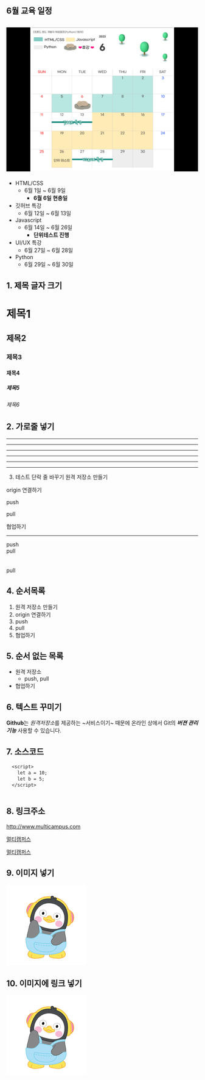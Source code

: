 ## 6월 교육 일정
![curriculum](curriculum.png)
-----------------------------
- HTML/CSS
  - 6월 1일 ~ 6월 9일
    - **6월 6일 현충일**   
- 깃허브 특강
    - 6월 12일 ~ 6월 13일
- Javascript
  - 6월 14일 ~ 6월 26일
    - **단위테스트 진행**   
- UI/UX 특강
  - 6월 27일 ~ 6월 28일
- Python
  - 6월 29일 ~ 6월 30일











## 1. 제목 글자 크기 
# 제목1
## 제목2
### 제목3
#### 재목4
##### 제목5
###### 제목6

## 2. 가로줄 넣기 <!-- - 또는 * 3개이상이 되면 된다 -->

---
--------
- - - - 
***
*****
* * * *

3. 테스트 단락 줄 바꾸기
원격 저장소 만들기


origin 연결하기

push

pull

협업하기

---

push <br> pull <br><br><br> pull

## 4. 순서목록
1. 원격 저장소 만들기
2. origin 연결하기
3. push
4. pull
5. 협업하기

## 5. 순서 없는 목록 <!-- + 또는 - 또는 *-->
- 원격 저장소
  - push, pull
- 협업하기

## 6. 텍스트 꾸미기
**Github**는 *원격저장소*를 제공하는 ~서비스이기~ 때문에 
온라인 상에서 Git의 ***버젼 관리 기능*** 사용할 수 있습니다.

## 7. 소스코드
~~~
  <script>
    let a = 10;
    let b = 5;
  </script>
 
 ~~~
 
 ## 8. 링크주소
 <http://www.multicampus.com>
 
 [멀티캠퍼스](http://www.multicampus.com)
 
 [멀티캠퍼스](http://www.multicampus.com, "멀티캠퍼스로 이동합니다")
 
 ## 9. 이미지 넣기
 ![펭수이미지](pengsoo.png)
 
 ## 10. 이미지에 링크 넣기
 
 [![펭수이미지](./pengsoo.png)](http://www.multicampus.com)




